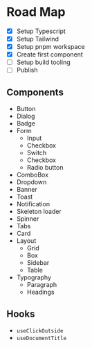 # Road Map

- [x] Setup Typescript
- [x] Setup Tailwind
- [x] Setup pnpm workspace
- [x] Create first component
- [ ] Setup build tooling
- [ ] Publish

## Components

- Button
- Dialog
- Badge
- Form
  - Input
  - Checkbox
  - Switch
  - Checkbox
  - Radio button
- ComboBox
- Dropdown
- Banner
- Toast
- Notification
- Skeleton loader
- Spinner
- Tabs
- Card
- Layout
  - Grid
  - Box
  - Sidebar
  - Table
- Typography
  - Paragraph
  - Headings

## Hooks

- `useClickOutside`
- `useDocumentTitle`
